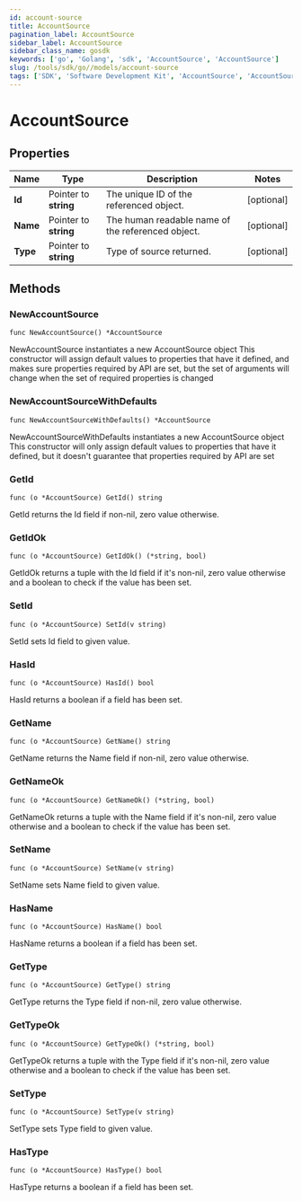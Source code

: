 ```yaml
---
id: account-source
title: AccountSource
pagination_label: AccountSource
sidebar_label: AccountSource
sidebar_class_name: gosdk
keywords: ['go', 'Golang', 'sdk', 'AccountSource', 'AccountSource'] 
slug: /tools/sdk/go//models/account-source
tags: ['SDK', 'Software Development Kit', 'AccountSource', 'AccountSource']
---
```


# AccountSource

## Properties

Name | Type | Description | Notes
------------ | ------------- | ------------- | -------------
**Id** | Pointer to **string** | The unique ID of the referenced object. | [optional] 
**Name** | Pointer to **string** | The human readable name of the referenced object. | [optional] 
**Type** | Pointer to **string** | Type of source returned. | [optional] 

## Methods

### NewAccountSource

`func NewAccountSource() *AccountSource`

NewAccountSource instantiates a new AccountSource object
This constructor will assign default values to properties that have it defined,
and makes sure properties required by API are set, but the set of arguments
will change when the set of required properties is changed

### NewAccountSourceWithDefaults

`func NewAccountSourceWithDefaults() *AccountSource`

NewAccountSourceWithDefaults instantiates a new AccountSource object
This constructor will only assign default values to properties that have it defined,
but it doesn't guarantee that properties required by API are set

### GetId

`func (o *AccountSource) GetId() string`

GetId returns the Id field if non-nil, zero value otherwise.

### GetIdOk

`func (o *AccountSource) GetIdOk() (*string, bool)`

GetIdOk returns a tuple with the Id field if it's non-nil, zero value otherwise
and a boolean to check if the value has been set.

### SetId

`func (o *AccountSource) SetId(v string)`

SetId sets Id field to given value.

### HasId

`func (o *AccountSource) HasId() bool`

HasId returns a boolean if a field has been set.

### GetName

`func (o *AccountSource) GetName() string`

GetName returns the Name field if non-nil, zero value otherwise.

### GetNameOk

`func (o *AccountSource) GetNameOk() (*string, bool)`

GetNameOk returns a tuple with the Name field if it's non-nil, zero value otherwise
and a boolean to check if the value has been set.

### SetName

`func (o *AccountSource) SetName(v string)`

SetName sets Name field to given value.

### HasName

`func (o *AccountSource) HasName() bool`

HasName returns a boolean if a field has been set.

### GetType

`func (o *AccountSource) GetType() string`

GetType returns the Type field if non-nil, zero value otherwise.

### GetTypeOk

`func (o *AccountSource) GetTypeOk() (*string, bool)`

GetTypeOk returns a tuple with the Type field if it's non-nil, zero value otherwise
and a boolean to check if the value has been set.

### SetType

`func (o *AccountSource) SetType(v string)`

SetType sets Type field to given value.

### HasType

`func (o *AccountSource) HasType() bool`

HasType returns a boolean if a field has been set.



